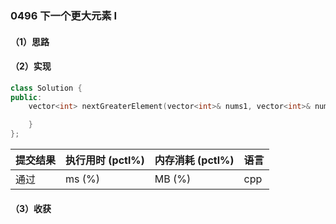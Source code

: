 ### 0496 下一个更大元素 I

#### （1）思路

#### （2）实现

```cpp
class Solution {
public:
    vector<int> nextGreaterElement(vector<int>& nums1, vector<int>& nums2) {

    }
};
```

| 提交结果 | 执行用时 (pctl%) | 内存消耗 (pctl%) | 语言 |
|:---------|:-----------------|:-----------------|:-----|
| 通过     |  ms (%)   |  MB (%)  | cpp  |

#### （3）收获
